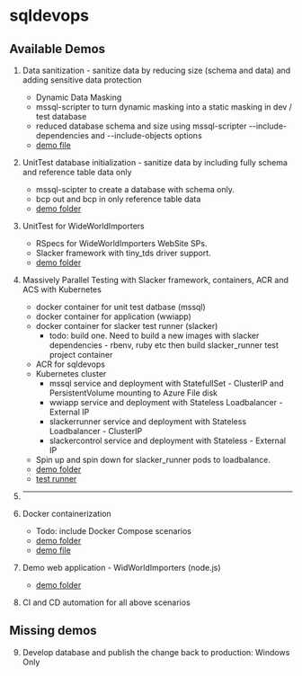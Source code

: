 # sqldevops

## Available Demos

1. Data sanitization - sanitize data by reducing size (schema and data) and adding sensitive data protection
    * Dynamic Data Masking
    * mssql-scripter to turn dynamic masking into a static masking in dev / test database
    * reduced database schema and size using mssql-scripter --include-dependencies and --include-objects options
    * [demo file](./docker/demo.sh)

2. UnitTest database initialization - sanitize data by including fully schema and reference table data only
    * mssql-scipter to create a database with schema only.
    * bcp out and bcp in only reference table data
    * [demo folder](./tests/init_db)

3. UnitTest for WideWorldImporters
    * RSpecs for WideWorldImporters WebSite SPs.
    * Slacker framework with tiny_tds driver support.
    * [demo folder](./tests/WideWorldImporters)

4. Massively Parallel Testing with Slacker framework, containers, ACR and ACS with Kubernetes
    * docker container for unit test datbase (mssql) 
    * docker container for application (wwiapp)
    * docker container for slacker test runner (slacker)
        * todo: build one. Need to build a new images with slacker dependencies - rbenv, ruby etc then build slacker_runner test project container
    * ACR for sqldevops
    * Kubernetes cluster
        * mssql service and deployment with StatefullSet - ClusterIP and PersistentVolume mounting to Azure File disk
        * wwiapp service and deployment with Stateless Loadbalancer - External IP
        * slackerrunner service and deployment with Stateless Loadbalancer - ClusterIP
        * slackercontrol service and deployment with Stateless - External IP
    * Spin up and spin down for slacker_runner pods to loadbalance.
    * [demo folder](./docker/kubernetes/WideWorldImporters)
    * [test runner](./testrunner)

5. ---

6. Docker containerization 
    * Todo: include Docker Compose scenarios
    * [demo folder](./docker)
    * [demo file](./docker/docker_wwi.sh)

7. Demo web application - WidWorldImporters (node.js)
    * [demo folder](./web)

8. CI and CD automation for all above scenarios

## Missing demos 

9. Develop database and publish the change back to production: Windows Only